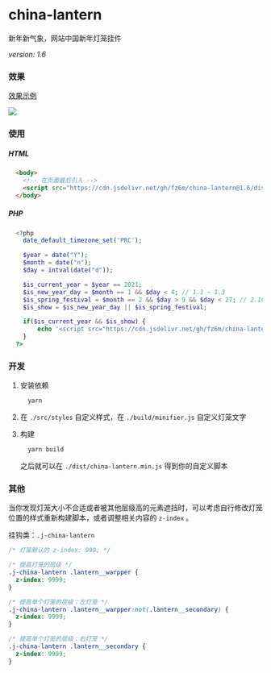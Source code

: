# china-lantern

新年新气象，网站中国新年灯笼挂件

_version: 1.6_

### 效果

[效果示例](http://fz6m.github.io/china-lantern/)

![](https://cdn.jsdelivr.net/gh/fz6m/Private-picgo@moe/img/20210101051855.png)

### 使用

##### HTML

```html
  <body>
    <!-- 在页面最后引入 -->
    <script src="https://cdn.jsdelivr.net/gh/fz6m/china-lantern@1.6/dist/china-lantern.min.js"></script>
  </body>
```

##### PHP

```php
  <?php
    date_default_timezone_set('PRC');

    $year = date("Y");
    $month = date("n");
    $day = intval(date("d"));

    $is_current_year = $year == 2021;
    $is_new_year_day = $month == 1 && $day < 4; // 1.1 ~ 1.3
    $is_spring_festival = $month == 2 && $day > 9 && $day < 27; // 2.10 ~ 2.26
    $is_show = $is_new_year_day || $is_spring_festival;

    if($is_current_year && $is_show) {
        echo '<script src="https://cdn.jsdelivr.net/gh/fz6m/china-lantern@1.6/dist/china-lantern.min.js"></script>';
    }
  ?>
```

### 开发

1. 安装依赖

   ```bash
     yarn
   ```

2. 在 `./src/styles` 自定义样式，在 `./build/minifier.js` 自定义灯笼文字

3. 构建

   ```bash
     yarn build
   ```

   之后就可以在 `./dist/china-lantern.min.js` 得到你的自定义脚本

### 其他

当你发现灯笼大小不合适或者被其他层级高的元素遮挡时，可以考虑自行修改灯笼位置的样式重新构建脚本，或者调整相关内容的 `z-index` 。

挂钩类：`.j-china-lantern`

```css
/* 灯笼默认的 z-index: 999; */

/* 提高灯笼的层级 */
.j-china-lantern .lantern__warpper {
  z-index: 9999;
}

/* 提高单个灯笼的层级：左灯笼 */
.j-china-lantern .lantern__warpper:not(.lantern__secondary) {
  z-index: 9999;
}

/* 提高单个灯笼的层级：右灯笼 */
.j-china-lantern .lantern__secondary {
  z-index: 9999;
}
```
